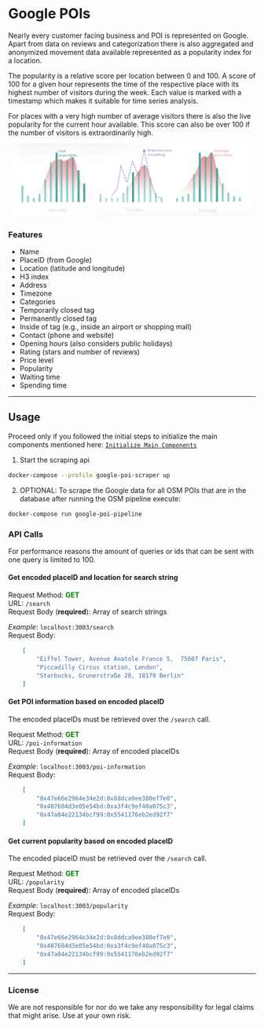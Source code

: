 # Google POIs

Nearly every customer facing business and POI is represented on Google. Apart from data on reviews and categorization 
there is also aggregated and anonymized movement data available represented as a popularity index for a location.

The popularity is a relative score per location between 0 and 100. A score of 100 for a given hour represents the time 
of the respective place with its highest number of visitors during the week. Each value is marked with a timestamp which
makes it suitable for time series analysis.

For places with a very high number of average visitors there is also the live popularity for the current hour available.
This score can also be over 100 if the number of visitors is extraordinarily high.

![Popularity Graph](../../../docs/images/google_poi_popularity_graph.png)

### Features

- Name
- PlaceID (from Google)
- Location (latitude and longitude)
- H3 index
- Address
- Timezone
- Categories
- Temporarily closed tag
- Permanently closed tag
- Inside of tag (e.g., inside an airport or shopping mall)
- Contact (phone and website)
- Opening hours (also considers public holidays)
- Rating (stars and number of reviews)
- Price level
- Popularity
- Waiting time
- Spending time

---

## Usage

Proceed only if you followed the initial steps to initialize the main components mentioned here:
[`Initialize Main Components`](https://github.com/kuwala-io/kuwala/tree/master/kuwala/)

1. Start the scraping api

```zsh
docker-compose --profile google-poi-scraper up
```

2. OPTIONAL: To scrape the Google data for all OSM POIs that are in the database after running the OSM pipeline execute:

```zsh
docker-compose run google-poi-pipeline
```

### API Calls

For performance reasons the amount of queries or ids that can be sent with one query is limited to 100.

#### Get encoded placeID and location for search string

Request Method: <span style="color:green">**GET**</span><br/>
URL: `/search`<br/>
Request Body (**required**): Array of search strings<br/>

*Example*: `localhost:3003/search`</br>
Request Body:

```json 
    [
        "Eiffel Tower, Avenue Anatole France 5,  75007 Paris",
        "Piccadilly Circus station, London",
        "Starbucks, Grunerstraße 20, 10179 Berlin"
    ]
```

#### Get POI information based on encoded placeID

The encoded placeIDs must be retrieved over the `/search` call.

Request Method: <span style="color:green">**GET**</span><br/>
URL: `/poi-information`<br/>
Request Body (**required**): Array of encoded placeIDs<br/>

*Example*: `localhost:3003/poi-information`<br>
Request Body:

```json 
    [
        "0x47e66e2964e34e2d:0x8ddca9ee380ef7e0",
        "0x487604d3e05e54bd:0xa3f4c9ef40a075c3",
        "0x47a84e22134bcf99:0x5541176eb2ed92f7"
    ]
```

#### Get current popularity based on encoded placeID

The encoded placeID must be retrieved over the `/search` call.

Request Method: <span style="color:green">**GET**</span><br/>
URL: `/popularity`<br/>
Request Body (**required**): Array of encoded placeIDs<br/>

*Example*: `localhost:3003/popularity`<br>
Request Body:

```json 
    [
        "0x47e66e2964e34e2d:0x8ddca9ee380ef7e0",
        "0x487604d3e05e54bd:0xa3f4c9ef40a075c3",
        "0x47a84e22134bcf99:0x5541176eb2ed92f7"
    ]
```

---
### License

We are not responsible for nor do we take any responsibility for legal claims that might arise. Use at your own risk. 